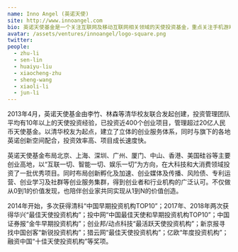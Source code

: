 ```yaml
---
name: Inno Angel (英诺天使)
site: http://www.innoangel.com
bio: 英诺天使基金是一个关注互联网及移动互联网相关领域的天使投资基金，重点关注手机游戏、在线教育、O2O、互联网金融、移动健康等领域。
avatar: /assets/ventures/innoangel/logo-square.png
twitter: 
people:
  - zhu-li
  - sen-lin
  - huaiyu-liu
  - xiaocheng-zhu
  - sheng-wang
  - xiaoli-li
  - jun-li
---
```


2013年4月，英诺天使基金由李竹、林森等清华校友联合发起创建，投资管理团队平均有10年以上的天使投资经验，已投资近400个创业项目，管理超过20亿人民币天使基金。以清华校友为起点，建立了立体的创业服务体系，同时与旗下的各地英诺创新空间配合，投资效率高、项目成长速度快。

英诺天使基金布局北京、上海、深圳、广州、厦门、中山、香港、美国硅谷等主要创业高地，以“互联一切、智能一切、娱乐一切”为方向，在大科技和大消费领域投资了一批优秀项目。同时布局创新孵化及加速、创业媒体及传播、风险债、专利运营、创业学习及社群等创业服务集群，得到创业者和行业机构的广泛认可。不仅做从0到1的价值发现，也陪伴创业家共同实现从1到N的价值创造。

2014年开始，多次获得清科“中国早期投资机构TOP10”；2017年、2018年两次获得华兴“最佳天使投资机构”；投中网“中国最佳天使和早期投资机构TOP10”；中国证券报“金牛早期投资机构”；创业邦/动点科技“最活跃天使投资机构”；新京报寻找中国创客“新锐投资机构”；猎云网“最佳天使投资机构”；亿欧“年度投资机构”；融资中国“十佳天使投资机构”等奖项。
